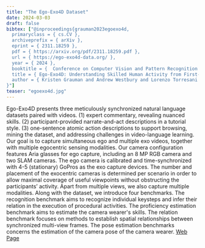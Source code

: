 ```yaml
---
title: "The Ego-Exo4D Dataset"
date: 2024-03-03
draft: false
bibtex: ["@inproceedings{grauman2023egoexo4d,
  primaryclass = { cs.CV },
  archiveprefix = { arXiv },
  eprint = { 2311.18259 },
  pdf = { https://arxiv.org/pdf/2311.18259.pdf },
  url = { https://ego-exo4d-data.org/ },
  year = { 2024 },
  booktitle = {  Conference on Computer Vision and Pattern Recognition (CVPR)  },
  title = { Ego-Exo4D: Understanding Skilled Human Activity from First- and Third-Person Perspectives },
  author = { Kristen Grauman and Andrew Westbury and Lorenzo Torresani and Kris Kitani and Jitendra Malik and Triantafyllos Afouras and Kumar Ashutosh and Vijay Baiyya and Siddhant Bansal and Bikram Boote and Eugene Byrne and Zach Chavis and Joya Chen and Feng Cheng and Fu-Jen Chu and Sean Crane and Avijit Dasgupta and Jing Dong and Maria Escobar and Cristhian Forigua and Abrham Gebreselasie and Sanjay Haresh and Jing Huang and Md Mohaiminul Islam and Suyog Jain and Rawal Khirodkar and Devansh Kukreja and Kevin J Liang and Jia-Wei Liu and Sagnik Majumder and Yongsen Mao and Miguel Martin and Effrosyni Mavroudi and Tushar Nagarajan and Francesco Ragusa and Santhosh Kumar Ramakrishnan and Luigi Seminara and Arjun Somayazulu and Yale Song and Shan Su and Zihui Xue and Edward Zhang and Jinxu Zhang and Angela Castillo and Changan Chen and Xinzhu Fu and Ryosuke Furuta and Cristina Gonzalez and Prince Gupta and Jiabo Hu and Yifei Huang and Yiming Huang and Weslie Khoo and Anush Kumar and Robert Kuo and Sach Lakhavani and Miao Liu and Mi Luo and Zhengyi Luo and Brighid Meredith and Austin Miller and Oluwatumininu Oguntola and Xiaqing Pan and Penny Peng and Shraman Pramanick and Merey Ramazanova and Fiona Ryan and Wei Shan and Kiran Somasundaram and Chenan Song and Audrey Southerland and Masatoshi Tateno and Huiyu Wang and Yuchen Wang and Takuma Yagi and Mingfei Yan and Xitong Yang and Zecheng Yu and Shengxin Cindy Zha and Chen Zhao and Ziwei Zhao and Zhifan Zhu and Jeff Zhuo and Pablo Arbelaez and Gedas Bertasius and David Crandall and Dima Damen and Jakob Engel and Giovanni Maria Farinella and Antonino Furnari and Bernard Ghanem and Judy Hoffman and C. V. Jawahar and Richard Newcombe and Hyun Soo Park and James M. Rehg and Yoichi Sato and Manolis Savva and Jianbo Shi and Mike Zheng Shou and Michael Wray },
}"]
teaser: "egoexo4d.jpg"
---
```


Ego-Exo4D presents three meticulously synchronized natural language datasets paired with videos. (1) expert commentary, revealing nuanced skills. (2) participant-provided narrate-and-act descriptions in a tutorial style. (3) one-sentence atomic action descriptions to support browsing, mining the dataset, and addressing challenges in video-language learning. Our goal is to capture simultaneous ego and multiple exo videos, together with multiple egocentric sensing modalities. Our camera configuration features Aria glasses for ego capture, including an 8 MP RGB camera and two SLAM cameras. The ego camera is calibrated and time-synchronized with 4-5 (stationary) GoPros as the exo capture devices. The number and placement of the exocentric cameras is determined per scenario in order to allow maximal coverage of useful viewpoints without obstructing the participants’ activity. Apart from multiple views, we also capture multiple modalities. Along with the dataset, we introduce four benchmarks. The recognition benchmark aims to recognize individual keysteps and infer their relation in the execution of procedural activities. The proficiency estimation benchmark aims to estimate the camera wearer's skills. The relation benchmark focuses on methods to establish spatial relationships between synchronized multi-view frames. The pose estimation benchmarks concerns the estimation of the camera pose of the camera wearer.
<a href="http://ego-exo4d-data.org">Web Page</a>